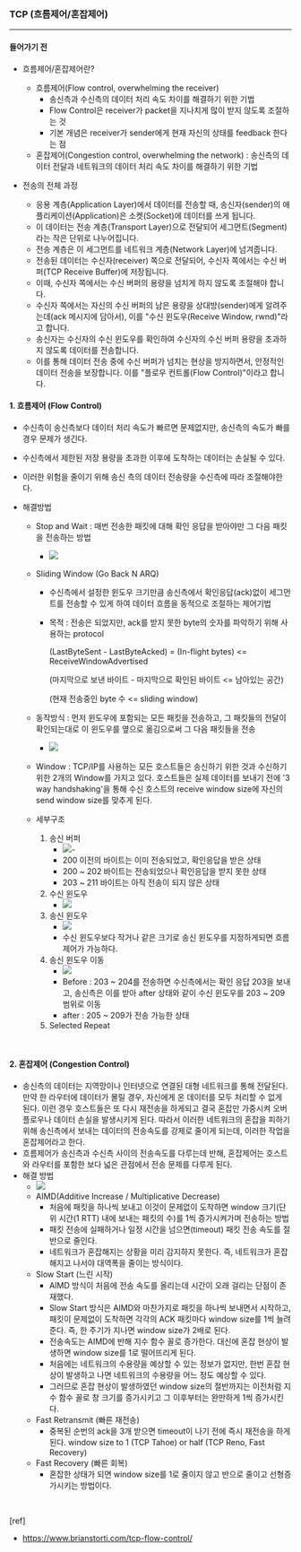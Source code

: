 ### TCP (흐름제어/혼잡제어)

---

#### 들어가기 전

- 흐름제어/혼잡제어란?
  - 흐름제어(Flow control, overwhelming the receiver)
    - 송신측과 수신측의 데이터 처리 속도 차이를 해결하기 위한 기법
    - Flow Control은 receiver가 packet을 지나치게 많이 받지 않도록 조절하는 것
    - 기본 개념은 receiver가 sender에게 현재 자신의 상태를 feedback 한다는 점
  - 혼잡제어(Congestion control, overwhelming the network) : 송신측의 데이터 전달과 네트워크의 데이터 처리 속도 차이를 해결하기 위한 기법
  
- 전송의 전체 과정
  - 응용 계층(Application Layer)에서 데이터를 전송할 때, 송신자(sender)의 애플리케이션(Application)은 소켓(Socket)에 데이터를 쓰게 됩니다. 
  - 이 데이터는 전송 계층(Transport Layer)으로 전달되어 세그먼트(Segment)라는 작은 단위로 나누어집니다. 
  - 전송 계층은 이 세그먼트를 네트워크 계층(Network Layer)에 넘겨줍니다.
  - 전송된 데이터는 수신자(receiver) 쪽으로 전달되어, 수신자 쪽에서는 수신 버퍼(TCP Receive Buffer)에 저장됩니다. 
  - 이때, 수신자 쪽에서는 수신 버퍼의 용량을 넘치게 하지 않도록 조절해야 합니다. 
  - 수신자 쪽에서는 자신의 수신 버퍼의 남은 용량을 상대방(sender)에게 알려주는데(ack 메시지에 담아서), 이를 "수신 윈도우(Receive Window, rwnd)"라고 합니다.
  - 송신자는 수신자의 수신 윈도우를 확인하여 수신자의 수신 버퍼 용량을 초과하지 않도록 데이터를 전송합니다. 
  - 이를 통해 데이터 전송 중에 수신 버퍼가 넘치는 현상을 방지하면서, 안정적인 데이터 전송을 보장합니다. 이를 "플로우 컨트롤(Flow Control)"이라고 합니다.

#### 1. 흐름제어 (Flow Control)

- 수신측이 송신측보다 데이터 처리 속도가 빠르면 문제없지만, 송신측의 속도가 빠를 경우 문제가 생긴다.

- 수신측에서 제한된 저장 용량을 초과한 이후에 도착하는 데이터는 손실될 수 있다.

- 이러한 위험을 줄이기 위해 송신 측의 데이터 전송량을 수신측에 따라 조절해야한다.

- 해결방법

  - Stop and Wait : 매번 전송한 패킷에 대해 확인 응답을 받아야만 그 다음 패킷을 전송하는 방법

    - <img src='https://t1.daumcdn.net/cfile/tistory/263B7D4E5715ECEB32'>

  - Sliding Window (Go Back N ARQ) 

    - 수신측에서 설정한 윈도우 크기만큼 송신측에서 확인응답(ack)없이 세그먼트를 전송할 수 있게 하여 데이터 흐름을 동적으로 조절하는 제어기법

    - 목적 : 전송은 되었지만, ack를 받지 못한 byte의 숫자를 파악하기 위해 사용하는 protocol

      (LastByteSent - LastByteAcked) = (In-flight bytes) <= ReceiveWindowAdvertised

      (마지막으로 보낸 바이트 - 마지막으로 확인된 바이트 <= 남아있는 공간)

      (현재 전송중인 byte 수 <= sliding window)

  - 동작방식 : 먼저 윈도우에 포함되는 모든 패킷을 전송하고, 그 패킷들의 전달이 확인되는대로 이 윈도우를 옆으로 옮김으로써 그 다음 패킷들을 전송

    - <img src='https://t1.daumcdn.net/cfile/tistory/253F7E485715ED5F27'>

  - Window : TCP/IP를 사용하는 모든 호스트들은 송신하기 위한 것과 수신하기 위한 2개의 Window를 가지고 있다. 호스트들은 실제 데이터를 보내기 전에 '3 way handshaking'을 통해 수신 호스트의 receive window size에 자신의 send window size를 맞추게 된다.

  - 세부구조

    1. 송신 버퍼
       - <img src='https://t1.daumcdn.net/cfile/tistory/22532F485715EDF218'>- 
       - 200 이전의 바이트는 이미 전송되었고, 확인응답을 받은 상태
       - 200 ~ 202 바이트는 전송되었으나 확인응답을 받지 못한 상태
       - 203 ~ 211 바이트는 아직 전송이 되지 않은 상태
    2. 수신 윈도우
       - <img src='https://t1.daumcdn.net/cfile/tistory/25403A485715EE362B'>
    3. 송신 윈도우
       - <img src='https://t1.daumcdn.net/cfile/tistory/2520244B5715EE6A14'>
       - 수신 윈도우보다 작거나 같은 크기로 송신 윈도우를 지정하게되면 흐름제어가 가능하다.
    4. 송신 윈도우 이동
       - <img src='https://t1.daumcdn.net/cfile/tistory/227DC8505715EEBA0A'>
       -  Before : 203 ~ 204를 전송하면 수신측에서는 확인 응답 203을 보내고, 송신측은 이를 받아 after 상태와 같이 수신 윈도우를 203 ~ 209 범위로 이동
       - after : 205 ~ 209가 전송 가능한 상태
    5. Selected Repeat

<br>

#### 2. 혼잡제어 (Congestion Control)

- 송신측의 데이터는 지역망이나 인터넷으로 연결된 대형 네트워크를 통해 전달된다. 만약 한 라우터에 데이터가 몰릴 경우, 자신에게 온 데이터를 모두 처리할 수 없게 된다. 이런 경우 호스트들은 또 다시 재전송을 하게되고 결국 혼잡만 가중시켜 오버플로우나 데이터 손실을 발생시키게 된다. 따라서 이러한 네트워크의 혼잡을 피하기 위해 송신측에서 보내는 데이터의 전송속도를 강제로 줄이게 되는데, 이러한 작업을 혼잡제어라고 한다.
- 흐름제어가 송신측과 수신측 사이의 전송속도를 다루는데 반해, 혼잡제어는 호스트와 라우터를 포함한 보다 넓은 관점에서 전송 문제를 다루게 된다.
- 해결 방법
  - <img src='https://t1.daumcdn.net/cfile/tistory/256E39425715F10103'>
  - AIMD(Additive Increase / Multiplicative Decrease)
    - 처음에 패킷을 하나씩 보내고 이것이 문제없이 도착하면 window 크기(단위 시간(1 RTT) 내에 보내는 패킷의 수)를 1씩 증가시켜가며 전송하는 방법
    - 패킷 전송에 실패하거나 일정 시간을 넘으면(timeout) 패킷 전송 속도를 절반으로 줄인다.
    - 네트워크가 혼잡해지는 상황을 미리 감지하지 못한다. 즉, 네트워크가 혼잡해지고 나서야 대역폭을 줄이는 방식이다.
  - Slow Start (느린 시작)
    - AIMD 방식이 처음에 전송 속도를 올리는데 시간이 오래 걸리는 단점이 존재했다.
    - Slow Start 방식은 AIMD와 마찬가지로 패킷을 하나씩 보내면서 시작하고, 패킷이 문제없이 도착하면 각각의 ACK 패킷마다 window size를 1씩 늘려준다. 즉, 한 주기가 지나면 window size가 2배로 된다. 
    - 전송속도는 AIMD에 반해 지수 함수 꼴로 증가한다. 대신에 혼잡 현상이 발생하면 window size를 1로 떨어뜨리게 된다.
    - 처음에는 네트워크의 수용량을 예상할 수 있는 정보가 없지만, 한번 혼잡 현상이 발생하고 나면 네트워크의 수용량을 어느 정도 예상할 수 있다. 
    - 그러므로 혼잡 현상이 발생하였던 window size의 절반까지는 이전처럼 지수 함수 꼴로 창 크기를 증가시키고 그 이후부터는 완만하게 1씩 증가시킨다.
  - Fast Retransmit (빠른 재전송)
    - 중복된 순번의 ack을 3개 받으면 timeout이 나기 전에 즉시 재전송을 하게 된다. window size to 1 (TCP Tahoe) or half (TCP Reno, Fast Recovery)
  - Fast Recovery (빠른 회복)
    - 혼잡한 상태가 되면 window size를 1로 줄이지 않고 반으로 줄이고 선형증가시키는 방법이다.

<br>

[ref]<br>

- <https://www.brianstorti.com/tcp-flow-control/>

